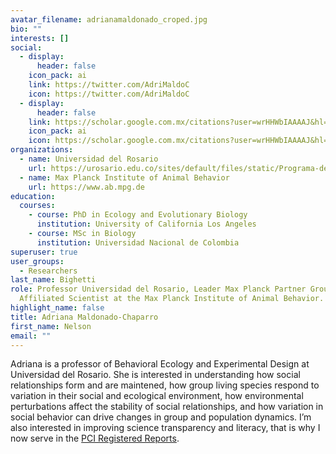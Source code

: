 ```yaml
---
avatar_filename: adrianamaldonado_croped.jpg
bio: ""
interests: []
social:
  - display:
      header: false
    icon_pack: ai
    link: https://twitter.com/AdriMaldoC
    icon: https://twitter.com/AdriMaldoC
  - display:
      header: false
    link: https://scholar.google.com.mx/citations?user=wrHHWbIAAAAJ&hl=en
    icon_pack: ai
    icon: https://scholar.google.com.mx/citations?user=wrHHWbIAAAAJ&hl=en
organizations:
  - name: Universidad del Rosario
    url: https://urosario.edu.co/sites/default/files/static/Programa-de-Biologia/Inicio/index.html
  - name: Max Planck Institute of Animal Behavior
    url: https://www.ab.mpg.de
education:
  courses:
    - course: PhD in Ecology and Evolutionary Biology
      institution: University of California Los Angeles
    - course: MSc in Biology
      institution: Universidad Nacional de Colombia
superuser: true
user_groups:
  - Researchers
last_name: Bighetti
role: Professor Universidad del Rosario, Leader Max Planck Partner Group and
  Affiliated Scientist at the Max Planck Institute of Animal Behavior.
highlight_name: false
title: Adriana Maldonado-Chaparro
first_name: Nelson
email: ""
---
```

Adriana is a professor of Behavioral Ecology and Experimental Design at Universidad del Rosario. She is interested in understanding how social relationships form and are maintened, how group living species respond to variation in their social and ecological environment, how environmental perturbations affect the stability of social relationships, and how variation in social behavior can drive changes in group and population dynamics. I’m also interested in improving science transparency and literacy, that is why I now serve in the [PCI Registered Reports](https://rr.peercommunityin.org/). ​